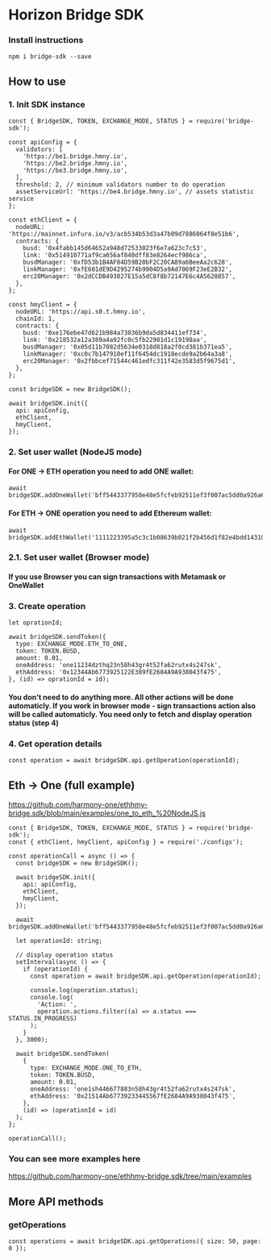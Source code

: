 # Horizon Bridge SDK

### Install instructions

```
npm i bridge-sdk --save
```

## How to use

### 1. Init SDK instance

```
const { BridgeSDK, TOKEN, EXCHANGE_MODE, STATUS } = require('bridge-sdk');

const apiConfig = {
  validators: [
    'https://be1.bridge.hmny.io',
    'https://be2.bridge.hmny.io',
    'https://be3.bridge.hmny.io',
  ],
  threshold: 2, // minimum validators number to do operation
  assetServiceUrl: 'https://be4.bridge.hmny.io', // assets statistic service
};

const ethClient = {
  nodeURL: 'https://mainnet.infura.io/v3/acb534b53d3a47b09d7886064f8e51b6',
  contracts: {
    busd: '0x4fabb145d64652a948d72533023f6e7a623c7c53',
    link: '0x514910771af9ca656af840dff83e8264ecf986ca',
    busdManager: '0xfD53b1B4AF84D59B20bF2C20CA89a6BeeAa2c628',
    linkManager: '0xfE601dE9D4295274b9904D5a9Ad7069F23eE2B32',
    erc20Manager: '0x2dCCDB493827E15a5dC8f8b72147E6c4A5620857',
  },
};

const hmyClient = {
  nodeURL: 'https://api.s0.t.hmny.io',
  chainId: 1,
  contracts: {
    busd: '0xe176ebe47d621b984a73036b9da5d834411ef734',
    link: '0x218532a12a389a4a92fc0c5fb22901d1c19198aa',
    busdManager: '0x05d11b7082d5634e0318d818a2f0cd381b371ea5',
    linkManager: '0xc0c7b147910ef11f6454dc1918ecde9a2b64a3a8',
    erc20Manager: '0x2fbbcef71544c461edfc311f42e3583d5f9675d1',
  },
};

const bridgeSDK = new BridgeSDK();

await bridgeSDK.init({
  api: apiConfig,
  ethClient,
  hmyClient,
});
```

### 2. Set user wallet (NodeJS mode)
#### For ONE -> ETH operation you need to add ONE wallet:
```
await bridgeSDK.addOneWallet('bff5443377958e48e5fcfeb92511ef3f007ac5dd0a926a60b61c55f63098897e');
```

#### For ETH -> ONE operation you need to add Ethereum wallet:
```
await bridgeSDK.addEthWallet('1111223395a5c3c1b08639b021f2b456d1f82e4bdd14310410dffb5f1277fe1b');
```

### 2.1. Set user wallet (Browser mode)
#### If you use Browser you can sign transactions with Metamask or OneWallet


### 3. Create operation

```
let oprationId;

await bridgeSDK.sendToken({
  type: EXCHANGE_MODE.ETH_TO_ONE,
  token: TOKEN.BUSD,
  amount: 0.01,
  oneAddress: 'one11234dzthq23n58h43gr4t52fa62rutx4s247sk',
  ethAddress: '0x12344Ab6773925122E389fE2684A9A938043f475',
}, (id) => oprationId = id);
```
#### You don't need to do anything more. All other actions will be done automaticly. If you work in browser mode - sign transactions action also will be called automaticly. You need only to fetch and display operation status (step 4)

### 4. Get operation details

```
const operation = await bridgeSDK.api.getOperation(operationId);
```
###
## Eth -> One (full example)

https://github.com/harmony-one/ethhmy-bridge.sdk/blob/main/examples/one_to_eth_%20NodeJS.js

```
const { BridgeSDK, TOKEN, EXCHANGE_MODE, STATUS } = require('bridge-sdk');
const { ethClient, hmyClient, apiConfig } = require('./configs');

const operationCall = async () => {
  const bridgeSDK = new BridgeSDK();

  await bridgeSDK.init({
    api: apiConfig,
    ethClient,
    hmyClient,
  });

  await bridgeSDK.addOneWallet('bff5443377958e48e5fcfeb92511ef3f007ac5dd0a926a60b61c55f63098897e');

  let operationId: string;

  // display operation status
  setInterval(async () => {
    if (operationId) {
      const operation = await bridgeSDK.api.getOperation(operationId);

      console.log(operation.status);
      console.log(
        'Action: ',
        operation.actions.filter((a) => a.status === STATUS.IN_PROGRESS)
      );
    }
  }, 3000);

  await bridgeSDK.sendToken(
    {
      type: EXCHANGE_MODE.ONE_TO_ETH,
      token: TOKEN.BUSD,
      amount: 0.01,
      oneAddress: 'one1sh446677883n58h43gr4t52fa62rutx4s247sk',
      ethAddress: '0x21514Ab67739233445567fE2684A9A938043f475',
    },
    (id) => (operationId = id)
  );
};

operationCall();
```

### You can see more examples here
https://github.com/harmony-one/ethhmy-bridge.sdk/tree/main/examples


## More API methods

### getOperations
```
const operations = await bridgeSDK.api.getOperations({ size: 50, page: 0 });
```
